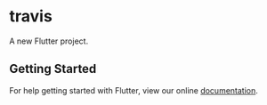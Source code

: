 # travis

A new Flutter project.

## Getting Started

For help getting started with Flutter, view our online
[documentation](https://flutter.io/).
